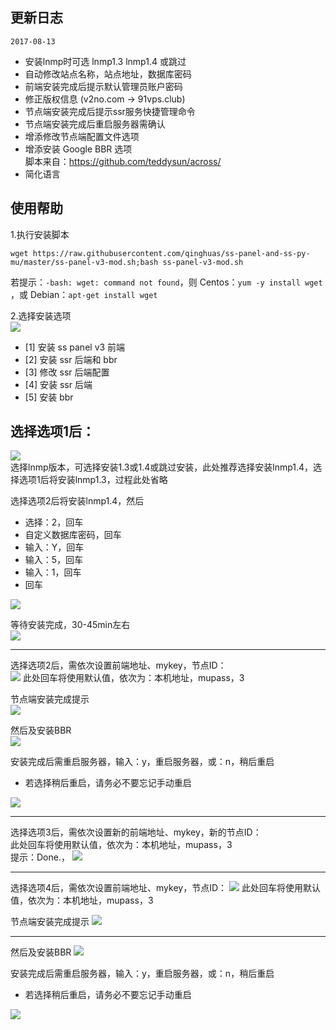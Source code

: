 更新日志
---
`2017-08-13` 
- 安装lnmp时可选 lnmp1.3 lnmp1.4 或跳过
- 自动修改站点名称，站点地址，数据库密码
- 前端安装完成后提示默认管理员账户密码
- 修正版权信息 (v2no.com -> 91vps.club)
- 节点端安装完成后提示ssr服务快捷管理命令
- 节点端安装完成后重启服务器需确认
- 增添修改节点端配置文件选项
- 增添安装 Google BBR 选项  
脚本来自：https://github.com/teddysun/across/
- 简化语言

使用帮助
---
1.执行安装脚本
```
wget https://raw.githubusercontent.com/qinghuas/ss-panel-and-ss-py-mu/master/ss-panel-v3-mod.sh;bash ss-panel-v3-mod.sh
```
若提示：`-bash: wget: command not found`，则
Centos：`yum -y install wget `，或
Debian：`apt-get install wget`

2.选择安装选项  
![](https://file.52ll.win/Github/sspanel/pic/install.png)  
- [1] 安装 ss panel v3 前端
- [2] 安装 ssr 后端和 bbr
- [3] 修改 ssr 后端配置
- [4] 安装 ssr 后端
- [5] 安装 bbr

选择选项1后：
---
![](https://file.52ll.win/Github/sspanel/pic/lnmp_info.png)  
选择lnmp版本，可选择安装1.3或1.4或跳过安装，此处推荐选择安装lnmp1.4，选择选项1后将安装lnmp1.3，过程此处省略

选择选项2后将安装lnmp1.4，然后
- 选择：2，回车
- 自定义数据库密码，回车
- 输入：Y，回车
- 输入：5，回车
- 输入：1，回车
- 回车
  
![](https://file.52ll.win/Github/sspanel/pic/lnmp_setting.png)

等待安装完成，30-45min左右  
![](https://file.52ll.win/Github/sspanel/pic/install_ok.png)

---
选择选项2后，需依次设置前端地址、mykey，节点ID：  
![](https://file.52ll.win/Github/sspanel/pic/install_2.png)
此处回车将使用默认值，依次为：本机地址，mupass，3  

节点端安装完成提示  
![](https://file.52ll.win/Github/sspanel/pic/ss_node_ok.png)

然后及安装BBR  
![](https://file.52ll.win/Github/sspanel/pic/install_bbr.png)

安装完成后需重启服务器，输入：y，重启服务器，或：n，稍后重启
- 若选择稍后重启，请务必不要忘记手动重启

![](https://file.52ll.win/Github/sspanel/pic/install_bbr_info.png)

---
选择选项3后，需依次设置新的前端地址、mykey，新的节点ID：  
此处回车将使用默认值，依次为：本机地址，mupass，3  
提示：Done.，
![](https://file.52ll.win/Github/sspanel/pic/edit_node_info.png)

---
选择选项4后，需依次设置前端地址、mykey，节点ID：
![](https://file.52ll.win/Github/sspanel/pic/install_2.png)
此处回车将使用默认值，依次为：本机地址，mupass，3

节点端安装完成提示
![](https://file.52ll.win/Github/sspanel/pic/ss_node_ok.png)

---
然后及安装BBR
![](https://file.52ll.win/Github/sspanel/pic/install_bbr.png)

安装完成后需重启服务器，输入：y，重启服务器，或：n，稍后重启
- 若选择稍后重启，请务必不要忘记手动重启

![](https://file.52ll.win/Github/sspanel/pic/install_bbr_info.png)


